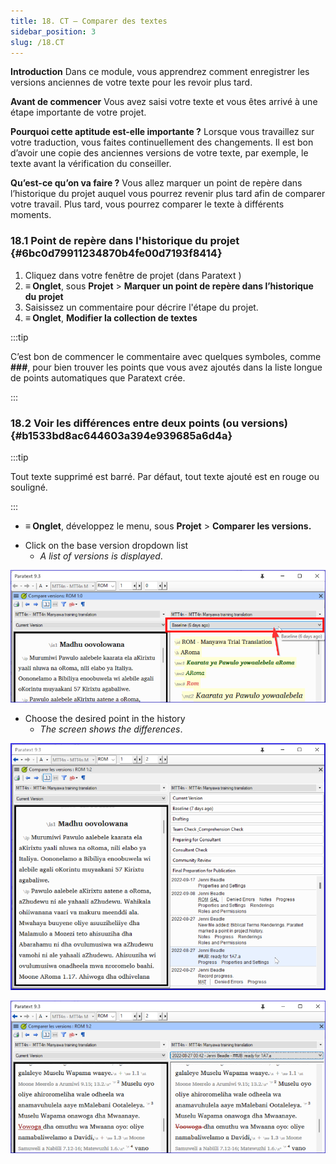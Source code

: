 ```yaml
---
title: 18. CT – Comparer des textes
sidebar_position: 3
slug: /18.CT
---
```




**Introduction** Dans ce module, vous apprendrez comment enregistrer les versions anciennes de votre texte pour les revoir plus tard.


**Avant de commencer** Vous avez saisi votre texte et vous êtes arrivé à une étape importante de votre projet.


**Pourquoi cette aptitude est-elle importante ?** Lorsque vous travaillez sur votre traduction, vous faites continuellement des changements. Il est bon d’avoir une copie des anciennes versions de votre texte, par exemple, le texte avant la vérification du conseiller.


**Qu’est-ce qu’on va faire ?** Vous allez marquer un point de repère dans l’historique du projet auquel vous pourrez revenir plus tard afin de comparer votre travail. Plus tard, vous pourrez comparer le texte à différents moments.


### 18.1 Point de repère dans l'historique du projet {#6bc0d79911234870b4fe00d7193f8414}

1. Cliquez dans votre fenêtre de projet (dans Paratext )
2. **≡ Onglet**, sous **Projet** &gt; **Marquer un point de repère dans l’historique du projet**
3. Saisissez un commentaire pour décrire l'étape du projet.
4. **≡ Onglet**, **Modifier la collection de textes**  

:::tip

C’est bon de commencer le commentaire avec quelques symboles, comme **\#\#\#**, pour bien trouver les points que vous avez ajoutés dans la liste longue de points automatiques que Paratext crée.

:::




### 18.2 Voir les différences entre deux points (ou versions) {#b1533bd8ac644603a394e939685a6d4a}


:::tip

Tout texte supprimé est barré. Par défaut, tout texte ajouté est en rouge ou souligné.

:::



- **≡ Onglet**, développez le menu, sous **Projet** &gt; **Comparer les versions.**

<div class='notion-row'>
<div class='notion-column' style={{width: 'calc((100% - (min(32px, 4vw) * 1)) * 0.5)'}}>

- Click on the base version dropdown list
    - _A list of versions is displayed_.

</div><div className='notion-spacer'></div>

<div class='notion-column' style={{width: 'calc((100% - (min(32px, 4vw) * 1)) * 0.5)'}}>


![](./9214547.png)


</div><div className='notion-spacer'></div>
</div>


<div class='notion-row'>
<div class='notion-column' style={{width: 'calc((100% - (min(32px, 4vw) * 1)) * 0.5000000000000001)'}}>

- Choose the desired point in the history
    - _The screen shows the differences_.

</div><div className='notion-spacer'></div>

<div class='notion-column' style={{width: 'calc((100% - (min(32px, 4vw) * 1)) * 0.5)'}}>


![](./1950342118.png)



![](./621740961.png)


</div><div className='notion-spacer'></div>
</div>

